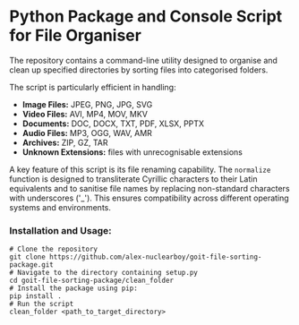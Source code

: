# Python Package and Console Script for File Organiser
The repository contains a command-line utility designed to organise and clean up specified directories by sorting files into categorised folders.

The script is particularly efficient in handling:

-   **Image Files:** JPEG, PNG, JPG, SVG
-   **Video Files:** AVI, MP4, MOV, MKV
-   **Documents:** DOC, DOCX, TXT, PDF, XLSX, PPTX
-   **Audio Files:** MP3, OGG, WAV, AMR
-   **Archives:** ZIP, GZ, TAR
-   **Unknown Extensions:** files with unrecognisable extensions

A key feature of this script is its file renaming capability. The `normalize` function is designed to transliterate Cyrillic characters to their Latin equivalents and to sanitise file names by replacing non-standard characters with underscores ('_'). This ensures compatibility across different operating systems and environments.

### Installation and Usage:
    # Clone the repository
    git clone https://github.com/alex-nuclearboy/goit-file-sorting-package.git
    # Navigate to the directory containing setup.py
    cd goit-file-sorting-package/clean_folder
    # Install the package using pip:
    pip install .
    # Run the script
    clean_folder <path_to_target_directory>
